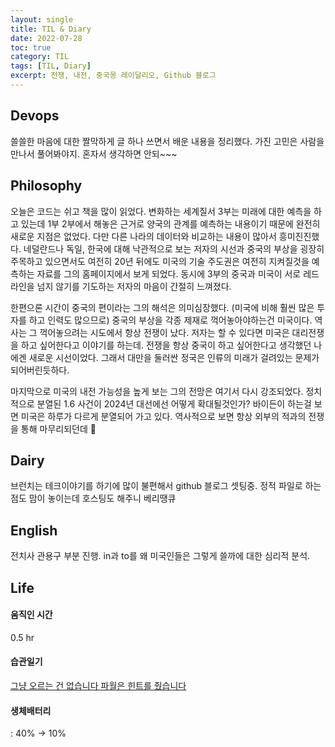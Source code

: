 ```yaml
---
layout: single
title: TIL & Diary
date: 2022-07-28
toc: true
category: TIL
tags: [TIL, Diary]
excerpt: 전쟁, 내전, 중국몽 레이달리오, Github 블로그
---
```

## Devops  
쓸쓸한 마음에 대한 짤막하게 글 하나 쓰면서 배운 내용을 정리했다. 가진 고민은 사람을 만나서 풀어봐야지. 혼자서 생각하면 안되~~~

## Philosophy  
오늘은 코드는 쉬고 책을 많이 읽었다. 변화하는 세계질서 3부는 미래에 대한 예측을 하고 있는데 1부 2부에서 해놓은 근거로 양국의 관계를 예측하는 내용이기 때문에 완전히 새로운 지점은 없었다. 다만 다른 나라의 데이터와 비교하는 내용이 많아서 흥미진진했다. 네덜란드나 독일, 한국에 대해 낙관적으로 보는 저자의 시선과 중국의 부상을 굉장히 주목하고 있으면서도 여전히 20년 뒤에도 미국의 기술 주도권은 여전히 지켜질것을 예측하는 자료를 그의 홈페이지에서 보게 되었다. 동시에 3부의 중국과 미국이 서로 레드라인을 넘지 않기를 기도하는 저자의 마음이 간절히 느껴졌다.  

 한편으론 시간이 중국의 편이라는 그의 해석은 의미심장했다. (미국에 비해 훨씬 많은 투자를 하고 인력도 많으므로) 중국의 부상을 각종 제재로 꺽어놓아야하는건 미국이다. 역사는 그 꺽어놓으려는 시도에서 항상 전쟁이 났다. 저자는 할 수 있다면 미국은 대리전쟁을 하고 싶어한다고 이야기를 하는데. 전쟁을 항상 중국이 하고 싶어한다고 생각했던 나에겐 새로운 시선이었다. 그래서 대만을 둘러싼 정국은 인류의 미래가 걸려있는 문제가 되어버린듯하다.  

 마지막으로 미국의 내전 가능성을 높게 보는 그의 전망은 여기서 다시 강조되었다. 정치적으로 분열된 1.6 사건이 2024년 대선에선 어떻게 확대될것인가? 바이든이 하는걸 보면 미국은 하루가 다르게 분열되어 가고 있다. 역사적으로 보면 항상 외부의 적과의 전쟁을 통해 마무리되던데 🥲

## Dairy  
브런치는 테크이야기를 하기에 많이 불편해서 github 블로그 셋팅중. 정적 파일로 하는 점도 맘이 놓이는데 호스팅도 해주니 베리땡큐

## English  
전치사 관용구 부분 진행. in과 to를 왜 미국인들은 그렇게 쓸까에 대한 심리적 분석.

## Life
#### 움직인 시간  
0.5 hr  

#### 습관일기 
[그냥 오르는 건 없습니다 파월은 힌트를 줬습니다](https://www.youtube.com/watch?v=O8P55tbazU4)  

#### 생체배터리
: 40% → 10%
